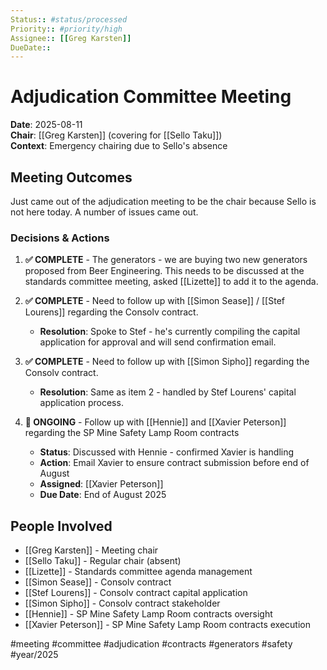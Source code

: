 ```yaml
---
Status:: #status/processed
Priority:: #priority/high
Assignee:: [[Greg Karsten]]
DueDate::
---
```


# Adjudication Committee Meeting

**Date**: 2025-08-11  
**Chair**: [[Greg Karsten]] (covering for [[Sello Taku]])  
**Context**: Emergency chairing due to Sello's absence

## Meeting Outcomes

Just came out of the adjudication meeting to be the chair because Sello is not here today. A number of issues came out.

### Decisions & Actions

1. **✅ COMPLETE** - The generators - we are buying two new generators proposed from Beer Engineering. This needs to be discussed at the standards committee meeting, asked [[Lizette]] to add it to the agenda.

2. **✅ COMPLETE** - Need to follow up with [[Simon Sease]] / [[Stef Lourens]] regarding the Consolv contract.
   - **Resolution**: Spoke to Stef - he's currently compiling the capital application for approval and will send confirmation email.

3. **✅ COMPLETE** - Need to follow up with [[Simon Sipho]] regarding the Consolv contract.
   - **Resolution**: Same as item 2 - handled by Stef Lourens' capital application process.

4. **🔄 ONGOING** - Follow up with [[Hennie]] and [[Xavier Peterson]] regarding the SP Mine Safety Lamp Room contracts
   - **Status**: Discussed with Hennie - confirmed Xavier is handling
   - **Action**: Email Xavier to ensure contract submission before end of August
   - **Assigned**: [[Xavier Peterson]]
   - **Due Date**: End of August 2025

## People Involved
- [[Greg Karsten]] - Meeting chair
- [[Sello Taku]] - Regular chair (absent)
- [[Lizette]] - Standards committee agenda management
- [[Simon Sease]] - Consolv contract
- [[Stef Lourens]] - Consolv contract capital application
- [[Simon Sipho]] - Consolv contract stakeholder
- [[Hennie]] - SP Mine Safety Lamp Room contracts oversight
- [[Xavier Peterson]] - SP Mine Safety Lamp Room contracts execution

#meeting #committee #adjudication #contracts #generators #safety #year/2025